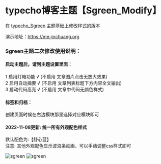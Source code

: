 # typecho博客主题【Sgreen_Modify】
在 [typecho_Sgreen](https://github.com/yiyeticms/typecho_Sgreen) 主题基础上修改样式的版本

演示地址：https://me.jinchuang.org

### Sgreen主题二次修改使用说明：

#### 启动主题后，请到主题设置里面：

 1 启用灯箱功能 √ (不启用 文章图片点击无放大效果)<br>
 2 启用自动摘要 √ (不启用 文章列表标题下方内容全文输出)<br> 
 3 启动代码高亮 √ (不启用 文章中代码无颜色样式) 

#### 标签和归档：
创建页面时候在右边模块那里选择对应模块即可

#### 2022-11-08更新: 统一所有外观配色样式
默认配色为:【舒心蓝】<br>
注意: 其他外观配色显示波浪条动画，可以手动调整css样式即可

![sgreen](https://github.com/jcorg/Sgreen_Modify/blob/master/screenshot.png)
![sgreen](https://github.com/jcorg/Sgreen_Modify/blob/master/screenshot1.png)

